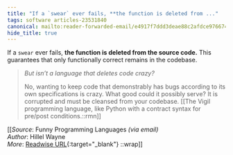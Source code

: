 ```yaml
---
title: "If a `swear` ever fails, **the function is deleted from ..."
tags: software articles-23531840
canonical: mailto:reader-forwarded-email/e4917f7ddd3deae88c2afdce976674d9
hide_title: true
---
```


If a `swear` ever fails, **the function is deleted from the source code.** This guarantees that only functionally correct remains in the codebase.

> *But isn’t a language that deletes code crazy?*
> 
> No, wanting to keep code that demonstrably has bugs according to its own specifications is crazy. What good could it possibly serve? It is corrupted and must be cleansed from your codebase.
[[The Vigil programming language, like Python with a contract syntax for pre/post conditions.::rmn]]


[[_Source_: Funny Programming Languages _(via email)_<br>
_Author_: Hillel Wayne<br>
_More_: [Readwise URL](https://readwise.io/open/460831525){:target="_blank"}
::wrap]]